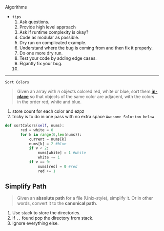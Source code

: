 Algorithms
- `tips`
	1. Ask questions.
	2. Provide high level approach
	3. Ask if runtime complexity is okay?
	4. Code as modular as possible.
	5. Dry run on complicated example.
	6. Understand where the bug is coming from and then fix it properly.
	7. Do one more dry run.
	8. Test your code by adding edge cases.
	9. Elgantly fix your bug.
	10. 
---
`Sort Colors`


> Given an array with _n_ objects colored red, white or blue, sort them **[in-place](https://en.wikipedia.org/wiki/In-place_algorithm)** so that objects of the same color are adjacent, with the colors in the order red, white and blue.

 1. store count for each color and ezpz
 2. tricky is to do in one pass with no extra space
 `Awesome Solution below`
 ```python
 def sortColors(self, nums):
        red = white = 0
        for k in range(0,len(nums)):
            current = nums[k]
            nums[k] = 2 #blue
            if v < 2:
                nums[white] = 1 #white
                white += 1
            if v == 0:
                nums[red] = 0 #red
                red += 1
  ```
 
Simplify Path
---

> Given an **absolute path** for a file (Unix-style), simplify it. Or in other words, convert it to the **canonical path**.

1. Use stack to store the directories.
2. If `..` found pop the directory from stack.
3. Ignore everything else.
 

<!--stackedit_data:
eyJoaXN0b3J5IjpbNzI5MTU5NjA1LC0xNDk0NzkxMzQsLTY2Nj
MwNjc1NiwtMjUxOTgzMDQ3LDIwNDAyOTc2MjJdfQ==
-->